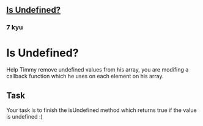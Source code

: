 <h2><a href=https://www.codewars.com/kata/564a6486c2070faee6000011/train/javascript target="_blank">Is Undefined?</a></h2><h3>7 kyu</h3><h1>Is Undefined?</h1>Help Timmy remove undefined values from his array, you are modifing a callback function which he uses on each element on his array. <h2>Task</h2>Your task is to finish the isUndefined method which returns true if the value is undefined :)